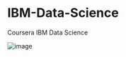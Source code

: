 # IBM-Data-Science
Coursera IBM Data Science

![image](https://user-images.githubusercontent.com/94034809/174449695-52a435ee-eb6d-4f2c-b613-a3b3a10b093f.png)

